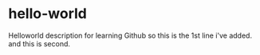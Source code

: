 # hello-world
Helloworld description for learning Github
so this is the 1st line i've added.
and this is second.
